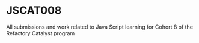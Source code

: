 # JSCAT008
All submissions and work related to Java Script learning for Cohort 8 of the Refactory Catalyst program
